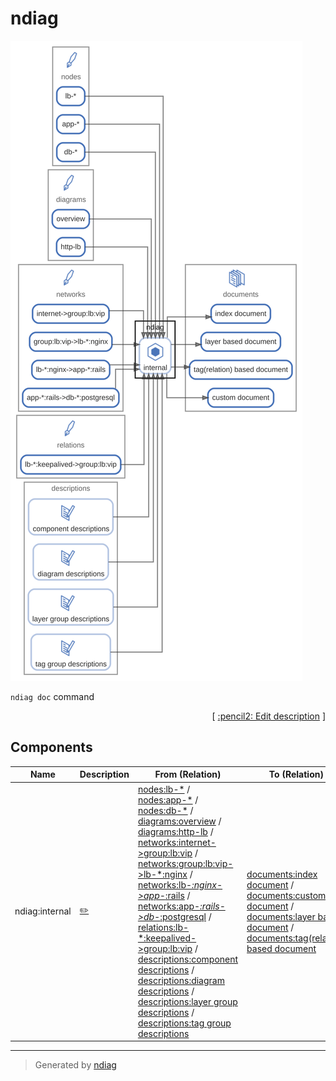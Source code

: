 # ndiag

![diagram](node-ndiag.svg)

`ndiag doc` command


<p align="right">
  [ <a href="../ndiag.descriptions/_node-ndiag.md">:pencil2: Edit description</a> ]
<p>

## Components

| Name | Description | From (Relation) | To (Relation) |
| --- | --- | --- | --- |
| ndiag:internal |  <a href="../ndiag.descriptions/_component-ndiag_internal.md">:pencil2:</a> | [nodes:lb-*](node-nodes.md) / [nodes:app-*](node-nodes.md) / [nodes:db-*](node-nodes.md) / [diagrams:overview](node-diagrams.md) / [diagrams:http-lb](node-diagrams.md) / [networks:internet->group\:lb\:vip](node-networks.md) / [networks:group\:lb\:vip->lb-*\:nginx](node-networks.md) / [networks:lb-*\:nginx->app-*\:rails](node-networks.md) / [networks:app-*\:rails->db-*\:postgresql](node-networks.md) / [relations:lb-*\:keepalived->group\:lb\:vip](node-relations.md) / [descriptions:component descriptions](node-descriptions.md) / [descriptions:diagram descriptions](node-descriptions.md) / [descriptions:layer group descriptions](node-descriptions.md) / [descriptions:tag group descriptions](node-descriptions.md) | [documents:index document](node-documents.md) / [documents:custom document](node-documents.md) / [documents:layer based document](node-documents.md) / [documents:tag(relation) based document](node-documents.md) |


---

> Generated by [ndiag](https://github.com/k1LoW/ndiag)
